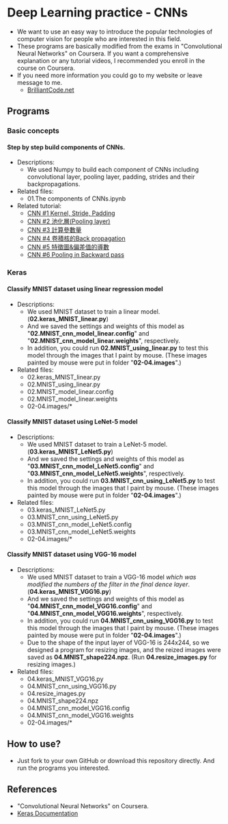 # Deep Learning practice - CNNs
 - We want to use an easy way to introduce the popular technologies of computer vision for people who are interested in this field.
 - These programs are basically modified from the exams in "Convolutional Neural Networks" on Coursera. If you want a comprehensive explanation or any tutorial videos, I recommended you enroll in the course on Coursera.
 - If you need more information you could go to my website or leave message to me.
     - [BrilliantCode.net](https://www.brilliantcode.net/)

## Programs
### Basic concepts
#### Step by step build components of CNNs.
  - Descriptions:
    - We used Numpy to build each component of CNNs including convolutional layer, pooling layer, padding, strides and their backpropagations.
  - Related files:
    - 01.The components of CNNs.ipynb
  - Related tutorial:
      - [CNN #1 Kernel, Stride, Padding](https://www.brilliantcode.net/1584/convolutional-neural-networks-1-convolution-layer-stride-padding-kernel/)
      - [CNN #2 池化層(Pooling layer)](https://www.brilliantcode.net/1586/convolutional-neural-networks-2-pooling-layer/)
      - [CNN #3 計算參數量](https://www.brilliantcode.net/1646/convolutional-neural-networks-3-calculate-number-of-parameters/)
      - [CNN #4 卷積核的Back propagation](https://www.brilliantcode.net/1670/convolutional-neural-networks-4-backpropagation-in-kernels-of-cnns/)
      - [CNN #5 特徵圖&偏差值的導數](https://www.brilliantcode.net/1748/convolutional-neural-networks-5-backpropagation-in-feature-maps-biases-of-cnns/)
      - [CNN #6 Pooling in Backward pass](https://www.brilliantcode.net/1781/convolutional-neural-networks-6-backpropagation-in-pooling-layers-of-cnns/)

### Keras
#### Classify MNIST dataset using linear regression model
   - Descriptions:
     - We used MNIST dataset to train a linear model. (**02.keras_MNIST_linear.py**)
     - And we saved the settings and weights of this model as "**02.MNIST_cnn_model_linear.config**" and "**02.MNIST_cnn_model_linear.weights**", respectively.
     - In addition, you could run **02.MNIST_using_linear.py** to test this model through the images that I paint by mouse. (These images painted by mouse were put in folder "**02-04.images**".)
   - Related files:
     - 02.keras_MNIST_linear.py
     - 02.MNIST_using_linear.py
     - 02.MNIST_model_linear.config
     - 02.MNIST_model_linear.weights
     - 02-04.images/*

#### Classify MNIST dataset using LeNet-5 model
  - Descriptions:
    - We used MNIST dataset to train a LeNet-5 model. (**03.keras_MNIST_LeNet5.py**)
    - And we saved the settings and weights of this model as "**03.MNIST_cnn_model_LeNet5.config**" and "**03.MNIST_cnn_model_LeNet5.weights**", respectively.
    - In addition, you could run **03.MNIST_cnn_using_LeNet5.py** to test this model through the images that I paint by mouse. (These images painted by mouse were put in folder "**02-04.images**".)
  - Related files:
    - 03.keras_MNIST_LeNet5.py
    - 03.MNIST_cnn_using_LeNet5.py
    - 03.MNIST_cnn_model_LeNet5.config
    - 03.MNIST_cnn_model_LeNet5.weights
    - 02-04.images/*

#### Classify MNIST dataset using VGG-16 model
  - Descriptions:
    - We used MNIST dataset to train a VGG-16 model *which was modified the numbers of the filter in the final dence layer*. (**04.keras_MNIST_VGG16.py**)
    - And we saved the settings and weights of this model as "**04.MNIST_cnn_model_VGG16.config**" and "**04.MNIST_cnn_model_VGG16.weights**", respectively.
    - In addition, you could run **04.MNIST_cnn_using_VGG16.py** to test this model through the images that I paint by mouse. (These images painted by mouse were put in folder "**02-04.images**".)
    - Due to the shape of the input layer of VGG-16 is 244x244, so we designed a program for resizing images, and the reized images were saved as **04.MNIST_shape224.npz**. (Run **04.resize_images.py** for resizing images.)
  - Related files:
    - 04.keras_MNIST_VGG16.py
    - 04.MNIST_cnn_using_VGG16.py
    - 04.resize_images.py
    - 04.MNIST_shape224.npz
    - 04.MNIST_cnn_model_VGG16.config
    - 04.MNIST_cnn_model_VGG16.weights
    - 02-04.images/*

## How to use?
 - Just fork to your own GitHub or download this repository directly. And run the programs you interested.

## References
 - "Convolutional Neural Networks" on Coursera.
 - [Keras Documentation](https://keras.io/)
